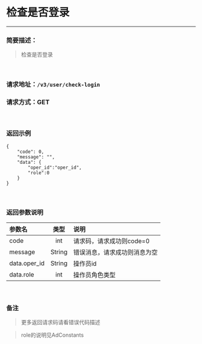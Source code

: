 　
# 检查是否登录
---
### 简要描述：
>检查是否登录

　　　　

### 请求地址：```/v3/user/check-login```

### 请求方式：GET


　

### 返回示例
```
{
    "code": 0,
    "message": "",
    "data": {
        "oper_id":"oper_id",
        "role":0
    }
}
```
　

### 返回参数说明

参数名 | 类型 | 说明
:---   |:---: |:---
code | int | 请求码，请求成功则code=0
message | String | 错误消息，请求成功则消息为空
data.oper_id|String|操作员id
data.role|int|操作员角色类型
　

### 备注
>更多返回请求码请看错误代码描述

>role的说明见AdConstants